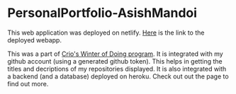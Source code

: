 # PersonalPortfolio-AsishMandoi
This web application was deployed on netlify. [Here](https://work-hard-play-harder-akm-webp.netlify.app/) is the link to the deployed webapp.

This was a part of [Crio's Winter of Doing program](https://www.crio.do/crio-winter-of-doing/).
It is integrated with my github account (using a generated github token). This helps in getting the titles and decriptions of my repositories displayed.
It is also integrated with a backend (and a database) deployed on heroku.
Check out out the page to find out more.
